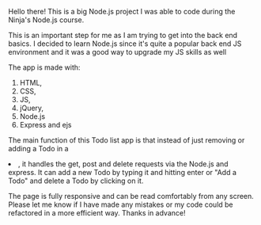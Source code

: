 Hello there! This is a big Node.js project I was able to code during the Ninja's Node.js course. 

This is an important step for me as I am trying to get into the back end basics.
I decided to learn Node.js since it's quite a popular back end JS environment and it was a good way to upgrade my JS skills as well

The app is made with:
1) HTML, 
2) CSS,
3) JS,
4) jQuery,
5) Node.js
6) Express and ejs

The main function of this Todo list app is that instead of just removing or adding a Todo in a <li>, it handles the get, post and delete requests via the Node.js and express. It can add a new Todo by typing it and hitting enter or "Add a Todo" and delete a Todo by clicking on it.

The page is fully responsive and can be read comfortably from any screen. 
Please let me know if I have made any mistakes or my code could be refactored in a more efficient way. Thanks in advance!
